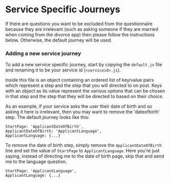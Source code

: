 # Service Specific Journeys

If there are questions you want to be excluded from the questionnaire because they are irrelevant (such as asking someone if they are married when coming from the divorce app)
then please follow the instructions below. Otherwise, the default journey will be used.

### Adding a new service journey

To add a new service specific journey, start by copying the `default.js` file and renaming it to be your service id
(`<serviceid>.js`).

Inside this file is an object containing an ordered list of key/value pairs which represent a step and the step that you will directed to on post. 
Keys with an object as its value represent the various options that can be chosen in that step and the step that they will be directed to based on their choice.

As an example, if your service asks the user their date of birth and so asking it here is irrelevant, then you may want to remove the 'dateofbirth' step.
The default journey looks like this:
```
StartPage: 'ApplicantDateOfBirth',
ApplicantDateOfBirth: 'ApplicantLanguage',
ApplicantLanguage: {...}
```
To remove the date of birth step, simply remove the `ApplicantDateOfBirth` line and set the value of `StartPage` to `ApplicantLanguage`.
Here you're just saying, instead of directing me to the date of birth page, skip that and send me to the language question.
```
StartPage: 'ApplicantLanguage',
ApplicantLanguage: {...}
```
